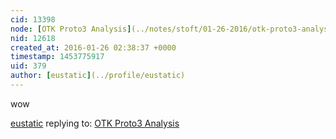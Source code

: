 ```yaml
---
cid: 13398
node: [OTK Proto3 Analysis](../notes/stoft/01-26-2016/otk-proto3-analysis)
nid: 12618
created_at: 2016-01-26 02:38:37 +0000
timestamp: 1453775917
uid: 379
author: [eustatic](../profile/eustatic)
---
```


wow

[eustatic](../profile/eustatic) replying to: [OTK Proto3 Analysis](../notes/stoft/01-26-2016/otk-proto3-analysis)

